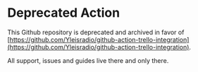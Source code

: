# Deprecated Action

This Github repository is deprecated and archived in favor of [https://github.com/Yleisradio/github-action-trello-integration](https://github.com/Yleisradio/github-action-trello-integration). 

All support, issues and guides live there and only there.
